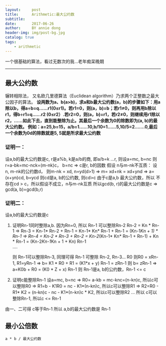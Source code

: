 ```yaml
---
layout:     post
title:      Arithmetic:最大公约数
subtitle:   
date:       2017-06-26
author:     BY annie dong
header-img: img/post-bg.jpg
catalog: true
tags:
    - arithmetic
---
```

一个很基础的算法，看过无数次的我...老年痴呆晚期

---

## 最大公约数
辗转相除法， 又名欧几里德算法（Euclidean algorithm）乃求两个正整数之最大公因子的算法。
__设两数为a、b(a>b)，求a和b最大公约数(a，b)的步骤如下：用a除以b，得a÷b=q......r1(0≤r1)。若r1=0，则(a，b)=b；若r1≠0，则再用b除以r1，得b÷r1=q......r2 (0≤r2）.若r2=0，则(a，b)=r1，若r2≠0，则继续用r1除以r2，……如此下去，直到能整除为止。其最后一个余数为0的除数即为(a, b)的最大公约数。
例如：a=25,b=15，a/b=1......10,b/10=1......5,10/5=2.......0,最后一个余数为0d的除数就是5, 5就是所求最大公约数__

### 证明一：
设a,b的最大公约数是c, r是a%b, k是a/b的商, 即a/b=k …r, 则设a=mc, b=nc
则 r=a-bk=mc-nck=(m-nk)c， b=nc => c是r, b的因数
假设 n与m-nk不互质：
    设n, m-nk的公约数d， 则m-nk = xd, n=yd(d>1) => m= xd+nk = xd+ynd => a=(x+yn)cd, b=ycd
    则cd是a, b的公约数, 则cd>c
    由于c是a,b 最大公约数，所以 不存在cd > c，所以假设不成立，n与m-nk互质
所以gcd(b, r)的最大公约数是c => gcd(a, b)=gcd(b,r)

### 证明二：
设a,b的最大公约数是c
1. 证明Rn-1同时整除a,b.
     因为Rn=0, 所以 Rn-1 可以整除Rn-2
     Rn-2 = Kn * Rn-1
     => Rn-3 = Kn-1* Rn-2 + Rn-1 = Kn-1* Kn* Rn-1 + Rn-1 = (Kn-1*Kn + 1) * Rn-1
     => Rn-4 = Kn-2 * Rn-3 + Rn-2 = Kn-2*(Kn-1* Kn* Rn-1 + Rn-1) + Kn * Rn-1 = (Kn-2*Kn-1*Kn + 1 + Kn) Rn-1  
    ….
   
     则 Rn-1可以整除Rn-3, 同理可得 Rn-1 可整除 Rn-2, Rn-3… R0
     则R0 = xRn-1, R1=yRn-1
     => b= K1 * R0 + R1 = (K1*x + y) Rn-1 = zRn-1 则 b= zRn-1
     => a=K0b + R0 = (K0 * Z + x) Rn-1
    则 Rn-1是a, b的公约数，Rn-1 <= c
2. 证明c能整除Rn-1
    设a=mc, b=nc
    => R0= a-kb = mc-knc=(n-kn)c, 所以c可以整除R0
    => R1=b - K1R0 = nc - K1*(n-kn)c, 所以c可以整除R1
    => R2=R0 - R1* K2 = (n-kn)c - nc - K1*(n-kn)c * K2, 所以c可以整除R2
    ...
    所以 c可以整除Rn-1,  所以c <= Rn-1

由一、二可得 c等于Rn-1
所以 a,b的最大公约数是 Rn-1

## 最小公倍数
`a * b / 最大公约数`

    




